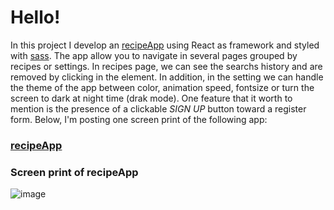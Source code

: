 # Hello! 
In this project I develop an [recipeApp](https://gregarious-gelato-39cf0d.netlify.app/) using React as framework and styled with [sass](https://sass-lang.com/).
The app allow you to navigate in several pages grouped by recipes or settings. In recipes page, we can see the searchs history and are removed by clicking in the element. In addition, in the setting we can handle the theme of the app between color, animation speed, fontsize or turn the screen to dark at night time (drak mode).
One feature that it worth to mention is the presence of a clickable *SIGN UP* button toward a register form.
Below, I'm posting one screen print of the following app:
### [recipeApp](https://gregarious-gelato-39cf0d.netlify.app/)
### Screen print of recipeApp

![image](https://user-images.githubusercontent.com/78646102/221213545-08b706db-3e41-4793-ab83-8fccb78f5c92.png)

